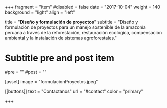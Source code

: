 +++
fragment = "item"
#disabled = false
date = "2017-10-04"
weight = 140
background = "light"
align = "left"

title = "**Diseño y formulación de proyectos**"
subtitle = "Diseño y formulación de proyectos para un manejo sostenible de la amazonía peruana a través de la reforestación, restauración ecológica, compensación ambiental y la instalación de sistemas agroforestales."

# Subtitle pre and post item
#pre = ""
#post = ""

[asset]
  image = "formulacionProyectos.jpeg"

[[buttons]]
  text = "Contactanos"
  url = "#contact"
  color = "primary"

+++
